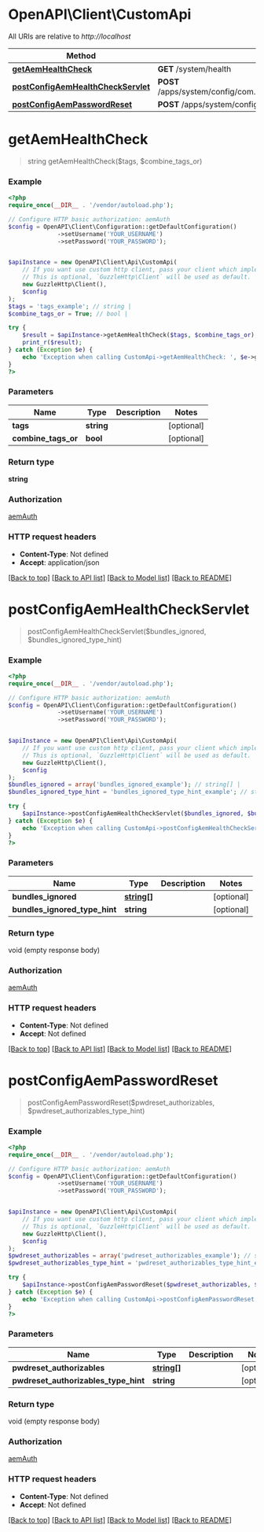 # OpenAPI\Client\CustomApi

All URIs are relative to *http://localhost*

Method | HTTP request | Description
------------- | ------------- | -------------
[**getAemHealthCheck**](CustomApi.md#getAemHealthCheck) | **GET** /system/health | 
[**postConfigAemHealthCheckServlet**](CustomApi.md#postConfigAemHealthCheckServlet) | **POST** /apps/system/config/com.shinesolutions.healthcheck.hc.impl.ActiveBundleHealthCheck | 
[**postConfigAemPasswordReset**](CustomApi.md#postConfigAemPasswordReset) | **POST** /apps/system/config/com.shinesolutions.aem.passwordreset.Activator | 


# **getAemHealthCheck**
> string getAemHealthCheck($tags, $combine_tags_or)



### Example
```php
<?php
require_once(__DIR__ . '/vendor/autoload.php');

// Configure HTTP basic authorization: aemAuth
$config = OpenAPI\Client\Configuration::getDefaultConfiguration()
              ->setUsername('YOUR_USERNAME')
              ->setPassword('YOUR_PASSWORD');


$apiInstance = new OpenAPI\Client\Api\CustomApi(
    // If you want use custom http client, pass your client which implements `GuzzleHttp\ClientInterface`.
    // This is optional, `GuzzleHttp\Client` will be used as default.
    new GuzzleHttp\Client(),
    $config
);
$tags = 'tags_example'; // string | 
$combine_tags_or = True; // bool | 

try {
    $result = $apiInstance->getAemHealthCheck($tags, $combine_tags_or);
    print_r($result);
} catch (Exception $e) {
    echo 'Exception when calling CustomApi->getAemHealthCheck: ', $e->getMessage(), PHP_EOL;
}
?>
```

### Parameters

Name | Type | Description  | Notes
------------- | ------------- | ------------- | -------------
 **tags** | **string**|  | [optional]
 **combine_tags_or** | **bool**|  | [optional]

### Return type

**string**

### Authorization

[aemAuth](../../README.md#aemAuth)

### HTTP request headers

 - **Content-Type**: Not defined
 - **Accept**: application/json

[[Back to top]](#) [[Back to API list]](../../README.md#documentation-for-api-endpoints) [[Back to Model list]](../../README.md#documentation-for-models) [[Back to README]](../../README.md)

# **postConfigAemHealthCheckServlet**
> postConfigAemHealthCheckServlet($bundles_ignored, $bundles_ignored_type_hint)



### Example
```php
<?php
require_once(__DIR__ . '/vendor/autoload.php');

// Configure HTTP basic authorization: aemAuth
$config = OpenAPI\Client\Configuration::getDefaultConfiguration()
              ->setUsername('YOUR_USERNAME')
              ->setPassword('YOUR_PASSWORD');


$apiInstance = new OpenAPI\Client\Api\CustomApi(
    // If you want use custom http client, pass your client which implements `GuzzleHttp\ClientInterface`.
    // This is optional, `GuzzleHttp\Client` will be used as default.
    new GuzzleHttp\Client(),
    $config
);
$bundles_ignored = array('bundles_ignored_example'); // string[] | 
$bundles_ignored_type_hint = 'bundles_ignored_type_hint_example'; // string | 

try {
    $apiInstance->postConfigAemHealthCheckServlet($bundles_ignored, $bundles_ignored_type_hint);
} catch (Exception $e) {
    echo 'Exception when calling CustomApi->postConfigAemHealthCheckServlet: ', $e->getMessage(), PHP_EOL;
}
?>
```

### Parameters

Name | Type | Description  | Notes
------------- | ------------- | ------------- | -------------
 **bundles_ignored** | [**string[]**](../Model/string.md)|  | [optional]
 **bundles_ignored_type_hint** | **string**|  | [optional]

### Return type

void (empty response body)

### Authorization

[aemAuth](../../README.md#aemAuth)

### HTTP request headers

 - **Content-Type**: Not defined
 - **Accept**: Not defined

[[Back to top]](#) [[Back to API list]](../../README.md#documentation-for-api-endpoints) [[Back to Model list]](../../README.md#documentation-for-models) [[Back to README]](../../README.md)

# **postConfigAemPasswordReset**
> postConfigAemPasswordReset($pwdreset_authorizables, $pwdreset_authorizables_type_hint)



### Example
```php
<?php
require_once(__DIR__ . '/vendor/autoload.php');

// Configure HTTP basic authorization: aemAuth
$config = OpenAPI\Client\Configuration::getDefaultConfiguration()
              ->setUsername('YOUR_USERNAME')
              ->setPassword('YOUR_PASSWORD');


$apiInstance = new OpenAPI\Client\Api\CustomApi(
    // If you want use custom http client, pass your client which implements `GuzzleHttp\ClientInterface`.
    // This is optional, `GuzzleHttp\Client` will be used as default.
    new GuzzleHttp\Client(),
    $config
);
$pwdreset_authorizables = array('pwdreset_authorizables_example'); // string[] | 
$pwdreset_authorizables_type_hint = 'pwdreset_authorizables_type_hint_example'; // string | 

try {
    $apiInstance->postConfigAemPasswordReset($pwdreset_authorizables, $pwdreset_authorizables_type_hint);
} catch (Exception $e) {
    echo 'Exception when calling CustomApi->postConfigAemPasswordReset: ', $e->getMessage(), PHP_EOL;
}
?>
```

### Parameters

Name | Type | Description  | Notes
------------- | ------------- | ------------- | -------------
 **pwdreset_authorizables** | [**string[]**](../Model/string.md)|  | [optional]
 **pwdreset_authorizables_type_hint** | **string**|  | [optional]

### Return type

void (empty response body)

### Authorization

[aemAuth](../../README.md#aemAuth)

### HTTP request headers

 - **Content-Type**: Not defined
 - **Accept**: Not defined

[[Back to top]](#) [[Back to API list]](../../README.md#documentation-for-api-endpoints) [[Back to Model list]](../../README.md#documentation-for-models) [[Back to README]](../../README.md)

